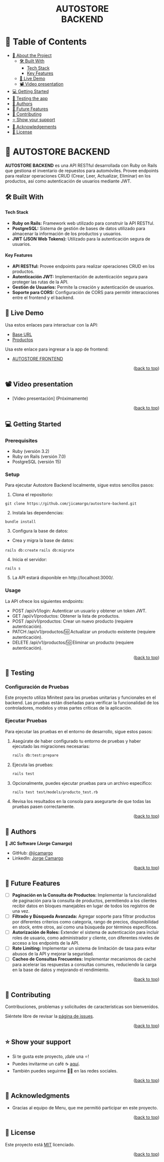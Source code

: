<br>
<div align='center'>
	<h1>AUTOSTORE<br>BACKEND</h1>
</div>
<a name="readme-top"></a>

# 📗 Table of Contents
- [📖 About the Project](#about-project)
  - [🛠 Built With](#built-with)
    - [Tech Stack](#tech-stack)
    - [Key Features](#key-features)
  - [🚀 Live Demo](#live-demo)
  - [📽️ Video presentation](#video-demo)
- [💻 Getting Started](#getting-started)
- [🧪 Testing the app](#testing)
- [👥 Authors](#authors)
- [🔭 Future Features](#future-features)
- [🤝 Contributing](#contributing)
- [⭐️ Show your support](#support)
- [🙏 Acknowledgements](#acknowledgements)
- [📝 License](#license)


# 📖 AUTOSTORE BACKEND <a name="about-project"></a>

**AUTOSTORE BACKEND** es una API RESTful desarrollada con Ruby on Rails que gestiona el inventario de repuestos para automóviles. Provee endpoints para realizar operaciones CRUD (Crear, Leer, Actualizar, Eliminar) en los productos, así como autenticación de usuarios mediante JWT.

## 🛠 Built With <a name="built-with"></a>

#### Tech Stack <a name="tech-stack"></a>

- **Ruby on Rails:** Framework web utilizado para construir la API RESTful.
- **PostgreSQL:** Sistema de gestión de bases de datos utilizado para almacenar la información de los productos y usuarios.
- **JWT (JSON Web Tokens):** Utilizado para la autenticación segura de usuarios.

#### Key Features <a name="key-features"></a>

- **API RESTful:** Provee endpoints para realizar operaciones CRUD en los productos.
- **Autenticación JWT:** Implementación de autenticación segura para proteger las rutas de la API.
- **Gestión de Usuarios:** Permite la creación y autenticación de usuarios.
- **Soporte para CORS:** Configuración de CORS para permitir interacciones entre el frontend y el backend.

<!-- LIVE DEMO  -->

## 🚀 Live Demo <a name="live-demo"></a>

Usa estos enlaces para interactuar con la API:

- [Base URL](https://autostore-backend.onrender.com/)
- [Productos](https://autostore-backend.onrender.com/api/v1/productos)

Usa este enlace para ingresar a la app de frontend:
- [AUTOSTORE FRONTEND](https://autostore1.vercel.app/)

<p align="right">(<a href="#readme-top">back to top</a>)</p>


<!-- VIDEO DEMO  -->

## 📽️ Video presentation <a name="video-demo"></a>

- [Video presentación] (Próximamente)

<p align="right">(<a href="#readme-top">back to top</a>)</p>


<!-- GETTING STARTED -->

## 💻 Getting Started <a name="getting-started"></a>

### Prerequisites

- Ruby (versión 3.2)
- Ruby on Rails (versión 7.0)
- PostgreSQL (versión 15)

### Setup

Para ejecutar Autostore Backend localmente, sigue estos sencillos pasos:

1. Clona el repositorio:

`git clone https://github.com/jicamargo/autostore-backend.git`

2. Instala las dependencias:

`bundle install`

3. Configura la base de datos:

- Crea y migra la base de datos:

`rails db:create`
`rails db:migrate`

4. Inicia el servidor:

`rails s`

5. La API estará disponible en http://localhost:3000/.

### Usage
La API ofrece los siguientes endpoints:

- POST /api/v1/login: Autenticar un usuario y obtener un token JWT.
- GET /api/v1/productos: Obtener la lista de productos.
- POST /api/v1/productos: Crear un nuevo producto (requiere autenticación).
- PATCH /api/v1/productos/:id: Actualizar un producto existente (requiere autenticación).
- DELETE /api/v1/productos/:id: Eliminar un producto (requiere autenticación).

<p align="right">(<a href="#readme-top">back to top</a>)</p>

<!-- TESTING -->

## 🧪 Testing <a name="testing"></a>

### Configuración de Pruebas

Este proyecto utiliza Minitest para las pruebas unitarias y funcionales en el backend. Las pruebas están diseñadas para verificar la funcionalidad de los controladores, modelos y otras partes críticas de la aplicación.

### Ejecutar Pruebas

Para ejecutar las pruebas en el entorno de desarrollo, sigue estos pasos:

1. Asegúrate de haber configurado tu entorno de pruebas y haber ejecutado las migraciones necesarias:

   ```bash
   rails db:test:prepare
    ```

2. Ejecuta las pruebas:

   ```bash
   rails test
   ```

3. Opcionalmente, puedes ejecutar pruebas para un archivo específico:

   ```bash
   rails test test/models/producto_test.rb
   ```

4. Revisa los resultados en la consola para asegurarte de que todas las pruebas pasen correctamente.

<p align="right">(<a href="#readme-top">back to top</a>)</p>

<!-- AUTHORS -->

## 👥 Authors <a name="authors"></a>

👤 **JIC Software (Jorge Camargo)**
- GitHub: [@jicamargo](https://github.com/jicamargo)
- LinkedIn: [Jorge Camargo](https://www.linkedin.com/in/jorgecamargog/?locale=en_US)

<p align="right">(<a href="#readme-top">back to top</a>)</p>

<!-- FUTURE FEATURES -->
## 🔭 Future Features <a name="future-features"></a>

- [ ] **Paginación en la Consulta de Productos:** Implementar la funcionalidad de paginación para la consulta de productos, permitiendo a los clientes recibir datos en bloques manejables en lugar de todos los registros de una vez.
- [ ] **Filtrado y Búsqueda Avanzada:** Agregar soporte para filtrar productos por diferentes criterios como categoría, rango de precios, disponibilidad en stock, entre otros, así como una búsqueda por términos específicos.
- [ ] **Autorización de Roles:** Extender el sistema de autenticación para incluir roles de usuario, como administrador y cliente, con diferentes niveles de acceso a los endpoints de la API.
- [ ] **Rate Limiting:** Implementar un sistema de limitación de tasa para evitar abusos de la API y mejorar la seguridad.
- [ ] **Cacheo de Consultas Frecuentes:** Implementar mecanismos de caché para acelerar las respuestas a consultas comunes, reduciendo la carga en la base de datos y mejorando el rendimiento.

<p align="right">(<a href="#readme-top">back to top</a>)</p>

<!-- CONTRIBUTING -->

## 🤝 Contributing <a name="contributing"></a>

Contribuciones, problemas y solicitudes de características son bienvenidos.

Siéntete libre de revisar la [página de issues](https://github.com/jicamargo/autostore-backend/issues).

<p align="right">(<a href="#readme-top">back to top</a>)</p>

<!-- SUPPORT -->

## ⭐️ Show your support <a name="support"></a>

- Si te gusta este proyecto, ¡dale una ⭐️!
- Puedes invitarme un café ☕ [aquí](https://bmc.link/jicamargo).
- También puedes seguirme 👍🏽 en las redes sociales.

<p align="right">(<a href="#readme-top">back to top</a>)</p>

<!-- ACKNOWLEDGEMENTS -->

## 🙏 Acknowledgments <a name="acknowledgements"></a>

- Gracias al equipo de Meru, que me permitió participar en este proyecto.

<p align="right">(<a href="#readme-top">back to top</a>)</p>

<!-- LICENSE -->

## 📝 License <a name="license"></a>

Este proyecto está [MIT](./LICENSE) licenciado.

<p align="right">(<a href="#readme-top">back to top</a>)</p>

